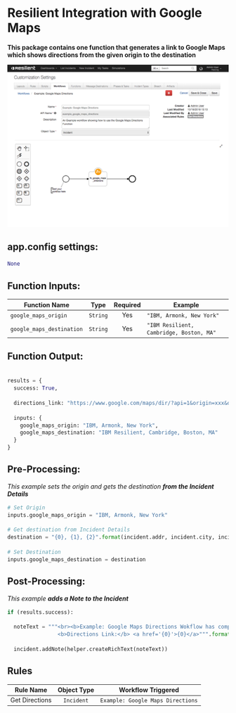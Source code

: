 # Resilient Integration with Google Maps
**This package contains one function that generates a link to Google Maps which shows directions from the given origin to the destination**

 ![screenshot](./screenshots/1.png)


## app.config settings:
```python
None
```

## Function Inputs:
| Function Name | Type | Required | Example |
| ------------- | :--: | :-------:| ------- |
| `google_maps_origin` | `String` | Yes | `"IBM, Armonk, New York"` |
| `google_maps_destination` | `String` | Yes | `"IBM Resilient, Cambridge, Boston, MA"` |


## Function Output:
```python

results = {
  success: True,

  directions_link: "https://www.google.com/maps/dir/?api=1&origin=xxx&destination=xxx",s

  inputs: {
    google_maps_origin: "IBM, Armonk, New York", 
    google_maps_destination: "IBM Resilient, Cambridge, Boston, MA"
  }
}

```

## Pre-Processing:
*This example sets the origin and gets the destination **from the Incident Details***
```python
# Set Origin
inputs.google_maps_origin = "IBM, Armonk, New York"

# Get destination from Incident Details
destination = "{0}, {1}, {2}".format(incident.addr, incident.city, incident.country)

# Set Destination
inputs.google_maps_destination = destination
```

## Post-Processing:
*This example **adds a Note to the Incident***
```python
if (results.success):
  
  noteText = """<br><b>Example: Google Maps Directions Wokflow has complete</b>
                <b>Directions Link:</b> <a href='{0}'>{0}</a>""".format(results.directions_link)
  
  incident.addNote(helper.createRichText(noteText))
```

## Rules
| Rule Name | Object Type | Workflow Triggered |
| --------- | :---------: | ------------------ |
| Get Directions | `Incident` | `Example: Google Maps Directions` |
